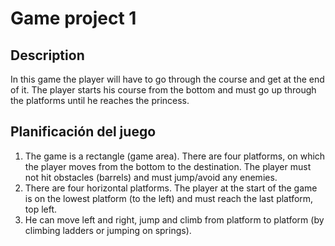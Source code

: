 # Game project 1

## Description

In this game the player will have to go through the course and get at the end of it. The player starts his course from the bottom and must go up through the platforms until he reaches the princess.

## Planificación del juego
1. The game is a rectangle (game area). There are four platforms, on which the player moves from the bottom to the destination. The player must not hit obstacles (barrels) and must jump/avoid any enemies.
2. There are four horizontal platforms. The player at the start of the game is on the lowest platform (to the left) and must reach the last platform, top left.  
3. He can move left and right, jump and climb from platform to platform (by climbing ladders or jumping on springs).